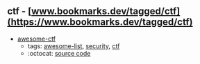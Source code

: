 ctf - [www.bookmarks.dev/tagged/ctf](https://www.bookmarks.dev/tagged/ctf)
---
* [awesome-ctf](https://github.com/apsdehal/awesome-ctf#readme)
    * tags: [awesome-list](../tagged/awesome-list.md), [security](../tagged/security.md), [ctf](../tagged/ctf.md)
    * :octocat: [source code](https://github.com/apsdehal/awesome-ctf#readme)
